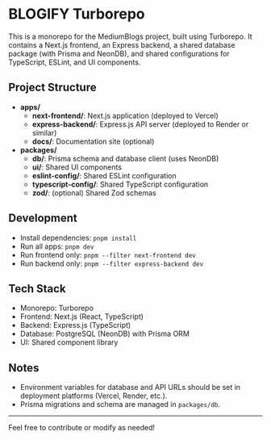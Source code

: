 # BLOGIFY Turborepo

This is a monorepo for the MediumBlogs project, built using Turborepo. It contains a Next.js frontend, an Express backend, a shared database package (with Prisma and NeonDB), and shared configurations for TypeScript, ESLint, and UI components.

## Project Structure

- **apps/**
	- **next-frontend/**: Next.js application (deployed to Vercel)
	- **express-backend/**: Express.js API server (deployed to Render or similar)
	- **docs/**: Documentation site (optional)
- **packages/**
	- **db/**: Prisma schema and database client (uses NeonDB)
	- **ui/**: Shared UI components
	- **eslint-config/**: Shared ESLint configuration
	- **typescript-config/**: Shared TypeScript configuration
	- **zod/**: (optional) Shared Zod schemas


## Development

- Install dependencies: `pnpm install`
- Run all apps: `pnpm dev`
- Run frontend only: `pnpm --filter next-frontend dev`
- Run backend only: `pnpm --filter express-backend dev`

## Tech Stack

- Monorepo: Turborepo
- Frontend: Next.js (React, TypeScript)
- Backend: Express.js (TypeScript)
- Database: PostgreSQL (NeonDB) with Prisma ORM
- UI: Shared component library

## Notes

- Environment variables for database and API URLs should be set in deployment platforms (Vercel, Render, etc.).
- Prisma migrations and schema are managed in `packages/db`.

---

Feel free to contribute or modify as needed!
